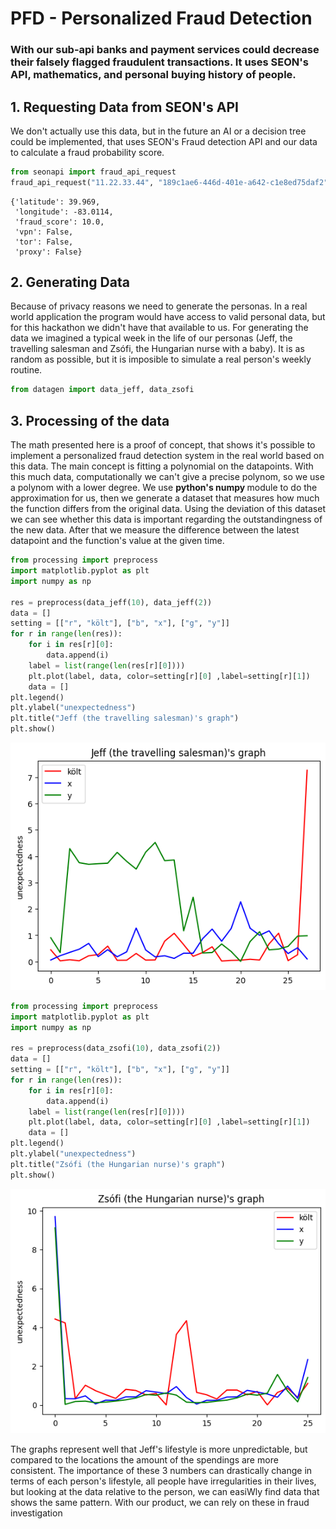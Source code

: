 <h1>PFD - Personalized Fraud Detection</h1>
<h3>With our sub-api banks and payment services could decrease their falsely flagged fraudulent transactions. It uses SEON's API, mathematics, and personal buying history of people.</h3>

<h2>1. Requesting Data from SEON's API</h2>
<p>We don't actually use this data, but in the future an AI or a decision tree could be implemented, that uses SEON's Fraud detection API and our data to calculate a fraud probability score.</p>


```python
from seonapi import fraud_api_request
fraud_api_request("11.22.33.44", "189c1ae6-446d-401e-a642-c1e8ed75daf2")
```




    {'latitude': 39.969,
     'longitude': -83.0114,
     'fraud_score': 10.0,
     'vpn': False,
     'tor': False,
     'proxy': False}



<h2>2. Generating Data</h2>
<p> Because of privacy reasons we need to generate the personas. In a real world application the program would have access to valid personal data, but for this hackathon we didn't have that available to us. For generating the data we imagined a typical week in the life of our personas (Jeff, the travelling salesman and Zsófi, the Hungarian nurse with a baby). It is as random as possible, but it is imposible to simulate a real person's weekly routine.</p>


```python
from datagen import data_jeff, data_zsofi
```

<h2>3. Processing of the data</h2>
<p>The math presented here is a proof of concept, that shows it's possible to implement a personalized fraud detection system in the real world based on this data. The main concept is fitting a polynomial on the datapoints. With this much data, computationally we can't give a precise polynom, so we use a polynom with a lower degree. We use <b>python's numpy </b>module to do the approximation for us, then we generate a dataset that measures how much the function differs from the original data. Using the deviation of this dataset we can see whether this data is important regarding the outstandingness of the new data. After that we measure the difference between the latest datapoint and the function's value at the given time.</p>


```python
from processing import preprocess
import matplotlib.pyplot as plt
import numpy as np

res = preprocess(data_jeff(10), data_jeff(2))
data = []
setting = [["r", "költ"], ["b", "x"], ["g", "y"]]
for r in range(len(res)):
    for i in res[r][0]:
        data.append(i)
    label = list(range(len(res[r][0])))
    plt.plot(label, data, color=setting[r][0] ,label=setting[r][1])
    data = []
plt.legend()
plt.ylabel("unexpectedness")
plt.title("Jeff (the travelling salesman)'s graph")
plt.show()
```


    
![png](PFD_6_0.png)
    



```python
from processing import preprocess
import matplotlib.pyplot as plt
import numpy as np

res = preprocess(data_zsofi(10), data_zsofi(2))
data = []
setting = [["r", "költ"], ["b", "x"], ["g", "y"]]
for r in range(len(res)):
    for i in res[r][0]:
        data.append(i)
    label = list(range(len(res[r][0])))
    plt.plot(label, data, color=setting[r][0] ,label=setting[r][1])
    data = []
plt.legend()
plt.ylabel("unexpectedness")
plt.title("Zsófi (the Hungarian nurse)'s graph")
plt.show()
```


    
![png](PFD_7_0.png)
    


<p>The graphs represent well that Jeff's lifestyle is more unpredictable, but compared to the locations the amount of the spendings are more consistent. The importance of these 3 numbers can drastically change in terms of each person's lifestyle, all people have irregularities in their lives, but looking at the data relative to the person, we can easiWly find data that shows the same pattern. With our product, we can rely on these in fraud investigation</p>


```python

```

